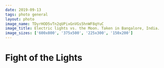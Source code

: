 ```yaml
---
date: 2019-09-13
tags: photo general
layout: photo
image_name: TDyrHOD5vTn2qUPixGnVGs5hnWF8qYuC
image_title: Electric lights vs. the Moon. Taken in Bangalore, India.
image_sizes: ['600x800', '375x500', '225x300', '150x200']
---
```


# Fight of the Lights